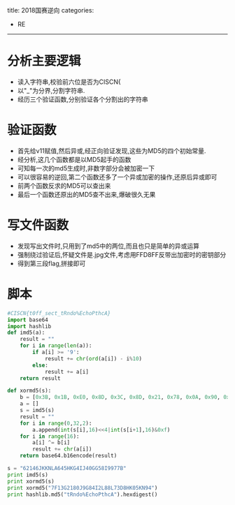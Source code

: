 title: 2018国赛逆向
categories:
- RE
---

# 分析主要逻辑 #

- 读入字符串,校验前六位是否为CISCN{
- 以"_"为分界,分割字符串.
- 经历三个验证函数,分别验证各个分割出的字符串

# 验证函数 #

- 首先给v11赋值,然后异或,经正向验证发现,这些为MD5的四个初始常量.
- 经分析,这几个函数都是以MD5起手的函数
- 可知每一次的md5生成时,非数字部分会被加密一下
- 可以很容易的逆回,第二个函数还多了一个异或加密的操作,还原后异或即可
- 前两个函数反求的MD5可以查出来
- 最后一个函数还原出的MD5查不出来,爆破很久无果

# 写文件函数 #

- 发现写出文件时,只用到了md5中的两位,而且也只是简单的异或运算
- 强制绕过验证后,怀疑文件是.jpg文件,考虑用FFD8FF反带出加密时的密钥部分
- 得到第三段flag,拼接即可

# 脚本 #
``` python 
#CISCN{t0ff_sect_tRndo%EchoPthcA}
import base64
import hashlib
def imd5(a):
    result = ""
    for i in range(len(a)):
        if a[i] >= '9':
            result += chr(ord(a[i]) - i%10)
        else:
            result += a[i]
    return result

def xormd5(s):
    b = [0x3B, 0x1B, 0xE0, 0x8D, 0x3C, 0x8D, 0x21, 0x78, 0x0A, 0x90, 0x46, 0xA0, 0x8C, 0xB5, 0x1F, 0x13]
    a = []
    s = imd5(s)
    result = ""
    for i in range(0,32,2):
        a.append(int(s[i],16)<<4|int(s[i+1],16)&0xf)
    for i in range(16):
        a[i] ^= b[i]
        result += chr(a[i])
    return base64.b16encode(result)

s = "62146JKKNLA645HKG4IJ40GG58I9977B"
print imd5(s)
print xormd5(s)
print xormd5("7F13G2180J9G84I2L88L73D8HK05KN94")
print hashlib.md5("tRndo%EchoPthcA").hexdigest()
```